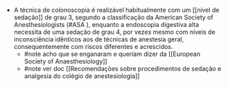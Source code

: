 - A técnica de colonoscopia é realizável habitualmente com um [[nível de sedação]] de grau 3, segundo a classificação da American Society of Anesthesiologists (#ASA ), enquanto a endoscopia digestiva alta necessita de uma sedação de grau 4, por vezes mesmo com níveis de inconsciência idênticos aos de técnicas de anestesia geral, consequentemente com riscos diferentes e acrescidos.
	- #note acho que se enganaram e queriam dizer da [[European Society of Anaesthesiology]]
	- #note ver doc [[Recomendações sobre procedimentos de sedação e analgesia do colégio de anestesiologia]]